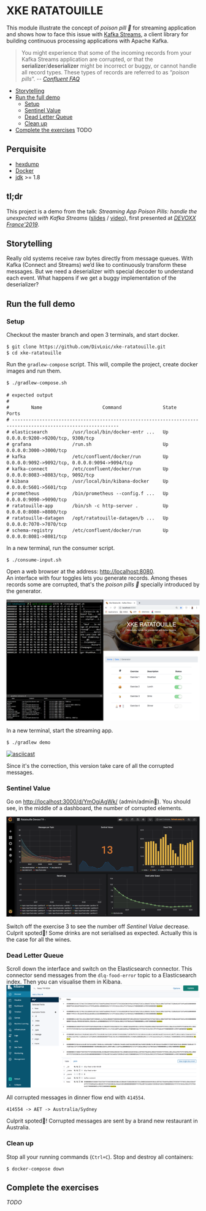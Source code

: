 # XKE RATATOUILLE

This module illustrate the concept of *poison pill 💊* for streaming application and shows how to face this issue with 
[Kafka Streams](https://kafka.apache.org/documentation/streams/), a client library for building continuous processing 
applications with Apache Kafka.  

> You might experience that some of the incoming records from your Kafka Streams application are corrupted, 
or that the **serializer**/**deserializer** might be incorrect or buggy, or cannot handle all record types. 
These types of records are referred to as “*poison pills*”.
-- _[Confluent FAQ](https://docs.confluent.io/current/streams/faq.html#failure-and-exception-handling)_  

- [Storytelling](#Storytelling)
- [Run the full demo](#Run-the-full-demo)
  - [Setup](#Setup)
  - [Sentinel Value](#Sentinel-Value)
  - [Dead Letter Queue](#Dead-Letter-Queue)
  - [Clean up](#Clean-up)
- [Complete the exercises](#) TODO

## Perquisite

- [hexdump](http://man7.org/linux/man-pages/man1/hexdump.1.html) 
- [Docker](https://www.docker.com/)
- [jdk](https://openjdk.java.net/) >= 1.8

## tl;dr
This project is a demo from the talk: _Streaming App Poison Pills: handle the unexpected with Kafka Streams_
([slides](https://speakerdeck.com/loicdivad/poison-pills-handle-the-unexpected-with-kafka-streams) / [video](https://www.youtube.com/watch?v=DTEext4DUN0)),
first presented at _[DEVOXX France'2019](https://www.devoxx.fr/)_. 

## Storytelling

Really old systems receive raw bytes directly from message queues. With Kafka (Connect and Streams) we’d like to 
continuously transform these messages. But we need a deserializer with special decoder to understand each event.
What happens if we get a buggy implementation of the deserializer?

## Run the full demo

### Setup
Checkout the master branch and open 3 terminals, and start docker.

```{bash}
$ git clone https://github.com/DivLoic/xke-ratatouille.git
$ cd xke-ratatouille
```

Run the `gradlew-compose` script. This will, compile the project, create docker images and run them.

```{bash}
$ ./gradlew-compose.sh

# expected output
#
#        Name                      Command               State                       Ports
# -------------------------------------------------------------------------------------------------------------
# elasticsearch         /usr/local/bin/docker-entr ...   Up      0.0.0.0:9200->9200/tcp, 9300/tcp
# grafana               /run.sh                          Up      0.0.0.0:3000->3000/tcp
# kafka                 /etc/confluent/docker/run        Up      0.0.0.0:9092->9092/tcp, 0.0.0.0:9094->9094/tcp
# kafka-connect         /etc/confluent/docker/run        Up      0.0.0.0:8083->8083/tcp, 9092/tcp
# kibana                /usr/local/bin/kibana-docker     Up      0.0.0.0:5601->5601/tcp
# prometheus            /bin/prometheus --config.f ...   Up      0.0.0.0:9090->9090/tcp
# ratatouille-app       /bin/sh -c http-server .         Up      0.0.0.0:8080->8080/tcp
# ratatouille-datagen   /opt/ratatouille-datagen/b ...   Up      0.0.0.0:7070->7070/tcp
# schema-registry       /etc/confluent/docker/run        Up      0.0.0.0:8081->8081/tcp
``` 

In a new terminal, run the consumer script.

```${bash}
$ ./consume-input.sh
```

Open a web browser at the address: [http://localhost:8080](http://localhost:8080).   
An interface with four toggles lets you generate records. Among theses records some are corrupted,
that's the *poison pills 💊* specially introduced by the generator.  

![Record generator](docs/generator.png)  

In a new terminal, start the streaming app.

```${bash}
$ ./gradlew demo
```
[![asciicast](https://asciinema.org/a/xEhjhc5JomMpnXqLEtV1SslZ1.svg)](https://asciinema.org/a/xEhjhc5JomMpnXqLEtV1SslZ1)

Since it's the correction, this version take care of all the corrupted messages.

### Sentinel Value
Go on [http://localhost:3000/d/YmOgiAgWk/](http://localhost:3000/d/YmOgiAgWk/ratatouille-devoxx19?orgId=1&refresh=5s)
(admin/admin🤫). You should see, in the middle of a dashboard, the number of corrupted elements.

![Record generator](docs/grafana.png)  

Switch off the exercise 3 to see the number off *Sentinel Value* decrease.   
Culprit spoted🎉! Some drinks are not serialised as expected. Actually this is the case for all the wines.    

### Dead Letter Queue
Scroll down the interface and switch on the Elasticsearch connector. This connector send messages from the 
`dlq-food-error` topic to a Elasticsearch index. Then you can visualise them in Kibana. 
![Record generator](docs/kibana.png)  

All corrupted messages in dinner flow end with `414554`. 
```{text}
414554 -> AET -> Australia/Sydney
```
Culprit spoted🎉! Corrupted messages are sent by a brand new restaurant in Australia.  

### Clean up
Stop all your running commands (`Ctrl+C`). Stop and destroy all containers:

```
$ docker-compose down
```

## Complete the exercises

_TODO_
